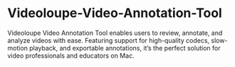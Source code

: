 # Videoloupe-Video-Annotation-Tool
Videoloupe Video Annotation Tool enables users to review, annotate, and analyze videos with ease. Featuring support for high-quality codecs, slow-motion playback, and exportable annotations, it’s the perfect solution for video professionals and educators on Mac.
